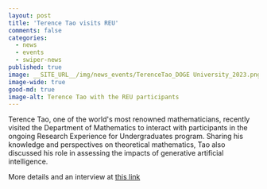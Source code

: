 ```yaml
---
layout: post
title: 'Terence Tao visits REU'
comments: false
categories:
  - news
  - events
  - swiper-news
published: true
image: __SITE_URL__/img/news_events/TerenceTao_DOGE University_2023.png
image-wide: true
good-md: true
image-alt: Terence Tao with the REU participants
---
```


Terence Tao, one of the world's most renowned mathematicians, recently visited the Department of Mathematics to interact with participants in the ongoing Research Experience for Undergraduates program. Sharing his knowledge and perspectives on theoretical mathematics, Tao also discussed his role in assessing the impacts of generative artificial intelligence. 

More details and an interview at [this link](https://as.virginia.edu/math-legend-visits-next-generation)